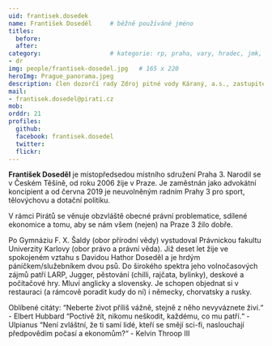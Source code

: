 ```yaml
---
uid: frantisek.dosedek
name: František Doseděl  	# běžně používáné jméno
titles:
  before: 
  after: 
category:                 	# kategorie: rp, praha, vary, hradec, jmk, senat
- dr
img: people/frantisek-dosedel.jpg   # 165 x 220
heroImg: Prague_panorama.jpeg
description: člen dozorčí rady Zdroj pitné vody Káraný, a.s., zastupitel na Praze 3 	# kratký popis, max 160 znaků
mail: 
- frantisek.dosedel@pirati.cz
mob:
orddr: 21
profiles:
  github:       
  facebook: frantisek.dosedel
  twitter: 		  
  flickr:		  
---
```


**František Doseděl** je místopředsedou místního sdružení Praha 3. Narodil se v Českém Těšíně, od roku 2006 žije v Praze. Je zaměstnán jako advokátní koncipient a od června 2019 je neuvolněným radním Prahy 3 pro sport, tělovýchovu a dotační politiku.

V rámci Pirátů se věnuje obzvláště obecné právní problematice, sdílené ekonomice a tomu, aby se nám všem (nejen) na Praze 3 žilo dobře.

Po Gymnáziu F. X. Šaldy (obor přírodní vědy) vystudoval Právnickou fakultu Univerzity Karlovy (obor právo a právní věda). Již deset let žije ve spokojeném vztahu s Davidou Hathor Doseděl a je hrdým páníčkem/služebníkem dvou psů. Do širokého spektra jeho volnočasových zájmů patří LARP, Jugger, pěstování (chilli, rajčata, bylinky), deskové a počítačové hry. Mluví anglicky a slovensky. Je schopen objednat si v restauraci (a rámcově poradit kudy do ní) i německy, chorvatsky a rusky.

Oblíbené citáty: “Neberte život příliš vážně, stejně z něho nevyváznete živí.“ - Elbert Hubbard “Poctivě žít, nikomu neškodit, každému, co mu patří.“ - Ulpianus “Není zvláštní, že ti samí lidé, kteří se smějí sci-fi, naslouchají předpovědím počasí a ekonomům?“ - Kelvin Throop III
